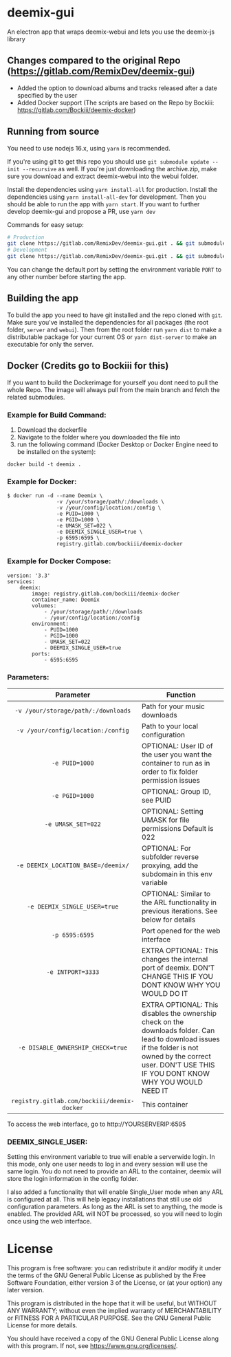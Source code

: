 # deemix-gui
An electron app that wraps deemix-webui and lets you use the deemix-js library

## Changes compared to the original Repo (https://gitlab.com/RemixDev/deemix-gui)
- Added the option to download albums and tracks released after a date specified by the user
- Added Docker support (The scripts are based on the Repo by Bockiii: https://gitlab.com/Bockiii/deemix-docker)

## Running from source
You need to use nodejs 16.x, using `yarn` is recommended.

If you're using git to get this repo you should use `git submodule update --init --recursive` as well. If you're just downloading the archive.zip, make sure you download and extract deemix-webui into the webui folder.

Install the dependencies using `yarn install-all` for production.
Install the dependencies using `yarn install-all-dev` for development.
Then you should be able to run the app with `yarn start`.
If you want to further develop deemix-gui and propose a PR, use `yarn dev`

Commands for easy setup:

```sh
# Production
git clone https://gitlab.com/RemixDev/deemix-gui.git . && git submodule update --init --recursive && yarn install-all
# Development
git clone https://gitlab.com/RemixDev/deemix-gui.git . && git submodule update --init --recursive && yarn install-all-dev
```

You can change the default port by setting the environment variable `PORT` to any other number before starting the app.

## Building the app
To build the app you need to have git installed and the repo cloned with `git`.
Make sure you've installed the dependencies for all packages (the root folder, `server` and `webui`).
Then from the root folder run `yarn dist` to make a distributable package for your current OS or `yarn dist-server` to make an executable for only the server.

## Docker (Credits go to Bockiii for this)

If you want to build the Dockerimage for yourself you dont need to pull the whole Repo. The image will always pull from the main branch and fetch the related submodules.
### Example for Build Command:
1. Download the dockerfile
2. Navigate to the folder where you downloaded the file into
3. run the following command (Docker Desktop or Docker Engine need to be installed on the system):
```
docker build -t deemix .
```


### Example for Docker:
```
$ docker run -d --name Deemix \
				-v /your/storage/path/:/downloads \
				-v /your/config/location:/config \
				-e PUID=1000 \
				-e PGID=1000 \
				-e UMASK_SET=022 \
				-e DEEMIX_SINGLE_USER=true \
				-p 6595:6595 \
				registry.gitlab.com/bockiii/deemix-docker
```

### Example for Docker Compose:
```
version: '3.3'
services:
	deemix:
		image: registry.gitlab.com/bockiii/deemix-docker
		container_name: Deemix
		volumes:
			- /your/storage/path/:/downloads
			- /your/config/location:/config
		environment:
			- PUID=1000
			- PGID=1000
			- UMASK_SET=022
			- DEEMIX_SINGLE_USER=true
		ports:
			- 6595:6595
```

### Parameters:

| Parameter | Function |
| :----: | --- |
| `-v /your/storage/path/:/downloads` | Path for your music downloads |
| `-v /your/config/location:/config` | Path to your local configuration |
| `-e PUID=1000` | OPTIONAL: User ID of the user you want the container to run as in order to fix folder permission issues |
| `-e PGID=1000` | OPTIONAL: Group ID, see PUID |
| `-e UMASK_SET=022` | OPTIONAL: Setting UMASK for file permissions Default is 022 |
| `-e DEEMIX_LOCATION_BASE=/deemix/` | OPTIONAL: For subfolder reverse proxying, add the subdomain in this env variable |
| `-e DEEMIX_SINGLE_USER=true` | OPTIONAL: Similar to the ARL functionality in previous iterations. See below for details |
| `-p 6595:6595` | Port opened for the web interface |
| `-e INTPORT=3333` | EXTRA OPTIONAL: This changes the internal port of deemix. DON'T CHANGE THIS IF YOU DONT KNOW WHY YOU WOULD DO IT |
| `-e DISABLE_OWNERSHIP_CHECK=true` | EXTRA OPTIONAL: This disables the ownership check on the downloads folder. Can lead to download issues if the folder is not owned by the correct user. DON'T USE THIS IF YOU DONT KNOW WHY YOU WOULD NEED IT |
| `registry.gitlab.com/bockiii/deemix-docker` | This container |

To access the web interface, go to http://YOURSERVERIP:6595 

### DEEMIX_SINGLE_USER:

Setting this environment variable to true will enable a serverwide login. In this mode, only one user needs to log in and every session will use the same login. You do not need to provide an ARL to the container, deemix will store the login information in the config folder.

I also added a functionality that will enable Single_User mode when any ARL is configured at all. This will help legacy installations that still use old configuration parameters. As long as the ARL is set to anything, the mode is enabled. The provided ARL will NOT be processed, so you will need to login once using the web interface.

# License
This program is free software: you can redistribute it and/or modify
it under the terms of the GNU General Public License as published by
the Free Software Foundation, either version 3 of the License, or
(at your option) any later version.

This program is distributed in the hope that it will be useful,
but WITHOUT ANY WARRANTY; without even the implied warranty of
MERCHANTABILITY or FITNESS FOR A PARTICULAR PURPOSE.  See the
GNU General Public License for more details.

You should have received a copy of the GNU General Public License
along with this program. If not, see <https://www.gnu.org/licenses/>.
